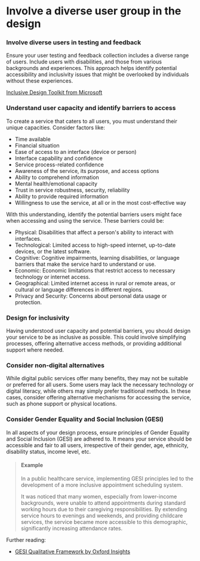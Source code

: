 # Involve a diverse user group in the design

### **Involve diverse users in testing and feedback**

Ensure your user testing and feedback collection includes a diverse range of users. Include users with disabilities, and those from various backgrounds and experiences. This approach helps identify potential accessibility and inclusivity issues that might be overlooked by individuals without these experiences.

[Inclusive Design Toolkit from Microsoft](https://www.microsoft.com/design/inclusive/)

### **Understand user capacity and identify barriers to access**

To create a service that caters to all users, you must understand their unique capacities. Consider factors like:

* Time available
* Financial situation
* Ease of access to an interface (device or person)
* Interface capability and confidence
* Service process-related confidence
* Awareness of the service, its purpose, and access options
* Ability to comprehend information
* Mental health/emotional capacity
* Trust in service robustness, security, reliability
* Ability to provide required information
* Willingness to use the service, at all or in the most cost-effective way

With this understanding, identify the potential barriers users might face when accessing and using the service. These barriers could be:

* Physical: Disabilities that affect a person's ability to interact with interfaces.
* Technological: Limited access to high-speed internet, up-to-date devices, or the latest software.
* Cognitive: Cognitive impairments, learning disabilities, or language barriers that make the service hard to understand or use.
* Economic: Economic limitations that restrict access to necessary technology or internet access.
* Geographical: Limited internet access in rural or remote areas, or cultural or language differences in different regions.
* Privacy and Security: Concerns about personal data usage or protection.

### **Design for inclusivity**

Having understood user capacity and potential barriers, you should design your service to be as inclusive as possible. This could involve simplifying processes, offering alternative access methods, or providing additional support where needed.

### **Consider non-digital alternatives**

While digital public services offer many benefits, they may not be suitable or preferred for all users. Some users may lack the necessary technology or digital literacy, while others may simply prefer traditional methods. In these cases, consider offering alternative mechanisms for accessing the service, such as phone support or physical locations.

### **Consider Gender Equality and Social Inclusion (GESI)**

In all aspects of your design process, ensure principles of Gender Equality and Social Inclusion (GESI) are adhered to. It means your service should be accessible and fair to all users, irrespective of their gender, age, ethnicity, disability status, income level, etc.

> #### Example
>
> In a public healthcare service, implementing GESI principles led to the development of a more inclusive appointment scheduling system.&#x20;
>
> It was noticed that many women, especially from lower-income backgrounds, were unable to attend appointments during standard working hours due to their caregiving responsibilities. By extending service hours to evenings and weekends, and providing childcare services, the service became more accessible to this demographic, significantly increasing attendance rates.&#x20;

Further reading:

* [GESI Qualitative Framework by Oxford Insights](https://www.oxfordinsights.com/gesiqualitativeframework)
